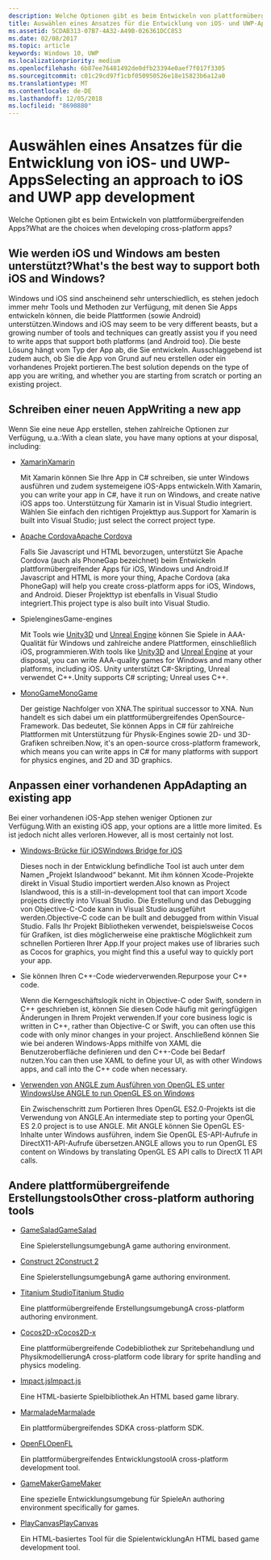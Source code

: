 ```yaml
---
description: Welche Optionen gibt es beim Entwickeln von plattformübergreifenden Apps?
title: Auswählen eines Ansatzes für die Entwicklung von iOS- und UWP-Apps
ms.assetid: 5CDAB313-07B7-4A32-A49B-026361DCC853
ms.date: 02/08/2017
ms.topic: article
keywords: Windows 10, UWP
ms.localizationpriority: medium
ms.openlocfilehash: 6b87ee76481492de0dfb23394e0aef7f017f3305
ms.sourcegitcommit: c01c29cd97f1cbf050950526e18e15823b6a12a0
ms.translationtype: MT
ms.contentlocale: de-DE
ms.lasthandoff: 12/05/2018
ms.locfileid: "8690880"
---
```

# <a name="selecting-an-approach-to-ios-and-uwp-app-development"></a><span data-ttu-id="5ee71-104">Auswählen eines Ansatzes für die Entwicklung von iOS- und UWP-Apps</span><span class="sxs-lookup"><span data-stu-id="5ee71-104">Selecting an approach to iOS and UWP app development</span></span>


<span data-ttu-id="5ee71-105">Welche Optionen gibt es beim Entwickeln von plattformübergreifenden Apps?</span><span class="sxs-lookup"><span data-stu-id="5ee71-105">What are the choices when developing cross-platform apps?</span></span>

## <a name="whats-the-best-way-to-support-both-ios-and-windows"></a><span data-ttu-id="5ee71-106">Wie werden iOS und Windows am besten unterstützt?</span><span class="sxs-lookup"><span data-stu-id="5ee71-106">What's the best way to support both iOS and Windows?</span></span>

<span data-ttu-id="5ee71-107">Windows und iOS sind anscheinend sehr unterschiedlich, es stehen jedoch immer mehr Tools und Methoden zur Verfügung, mit denen Sie Apps entwickeln können, die beide Plattformen (sowie Android) unterstützen.</span><span class="sxs-lookup"><span data-stu-id="5ee71-107">Windows and iOS may seem to be very different beasts, but a growing number of tools and techniques can greatly assist you if you need to write apps that support both platforms (and Android too).</span></span> <span data-ttu-id="5ee71-108">Die beste Lösung hängt vom Typ der App ab, die Sie entwickeln. Ausschlaggebend ist zudem auch, ob Sie die App von Grund auf neu erstellen oder ein vorhandenes Projekt portieren.</span><span class="sxs-lookup"><span data-stu-id="5ee71-108">The best solution depends on the type of app you are writing, and whether you are starting from scratch or porting an existing project.</span></span>

## <a name="writing-a-new-app"></a><span data-ttu-id="5ee71-109">Schreiben einer neuen App</span><span class="sxs-lookup"><span data-stu-id="5ee71-109">Writing a new app</span></span>

<span data-ttu-id="5ee71-110">Wenn Sie eine neue App erstellen, stehen zahlreiche Optionen zur Verfügung, u.a.:</span><span class="sxs-lookup"><span data-stu-id="5ee71-110">With a clean slate, you have many options at your disposal, including:</span></span>

-   [<span data-ttu-id="5ee71-111">Xamarin</span><span class="sxs-lookup"><span data-stu-id="5ee71-111">Xamarin</span></span>](http://go.microsoft.com/fwlink/p/?LinkID=320484)

    <span data-ttu-id="5ee71-112">Mit Xamarin können Sie Ihre App in C# schreiben, sie unter Windows ausführen und zudem systemeigene iOS-Apps entwickeln.</span><span class="sxs-lookup"><span data-stu-id="5ee71-112">With Xamarin, you can write your app in C#, have it run on Windows, and create native iOS apps too.</span></span> <span data-ttu-id="5ee71-113">Unterstützung für Xamarin ist in Visual Studio integriert. Wählen Sie einfach den richtigen Projekttyp aus.</span><span class="sxs-lookup"><span data-stu-id="5ee71-113">Support for Xamarin is built into Visual Studio; just select the correct project type.</span></span>

-   [<span data-ttu-id="5ee71-114">Apache Cordova</span><span class="sxs-lookup"><span data-stu-id="5ee71-114">Apache Cordova</span></span>](http://go.microsoft.com/fwlink/p/?LinkID=400439)

    <span data-ttu-id="5ee71-115">Falls Sie Javascript und HTML bevorzugen, unterstützt Sie Apache Cordova (auch als PhoneGap bezeichnet) beim Entwickeln plattformübergreifender Apps für iOS, Windows und Android.</span><span class="sxs-lookup"><span data-stu-id="5ee71-115">If Javascript and HTML is more your thing, Apache Cordova (aka PhoneGap) will help you create cross-platform apps for iOS, Windows, and Android.</span></span> <span data-ttu-id="5ee71-116">Dieser Projekttyp ist ebenfalls in Visual Studio integriert.</span><span class="sxs-lookup"><span data-stu-id="5ee71-116">This project type is also built into Visual Studio.</span></span>

-   <span data-ttu-id="5ee71-117">Spielengines</span><span class="sxs-lookup"><span data-stu-id="5ee71-117">Game-engines</span></span>

    <span data-ttu-id="5ee71-118">Mit Tools wie [Unity3D](http://go.microsoft.com/fwlink/p/?LinkID=320479) und [Unreal Engine](http://go.microsoft.com/fwlink/p/?LinkID=394062) können Sie Spiele in AAA-Qualität für Windows und zahlreiche andere Plattformen, einschließlich iOS, programmieren.</span><span class="sxs-lookup"><span data-stu-id="5ee71-118">With tools like [Unity3D](http://go.microsoft.com/fwlink/p/?LinkID=320479) and [Unreal Engine](http://go.microsoft.com/fwlink/p/?LinkID=394062) at your disposal, you can write AAA-quality games for Windows and many other platforms, including iOS.</span></span> <span data-ttu-id="5ee71-119">Unity unterstützt C#-Skripting, Unreal verwendet C++.</span><span class="sxs-lookup"><span data-stu-id="5ee71-119">Unity supports C# scripting; Unreal uses C++.</span></span>

-   [<span data-ttu-id="5ee71-120">MonoGame</span><span class="sxs-lookup"><span data-stu-id="5ee71-120">MonoGame</span></span>](http://go.microsoft.com/fwlink/p/?LinkID=320483)

    <span data-ttu-id="5ee71-121">Der geistige Nachfolger von XNA.</span><span class="sxs-lookup"><span data-stu-id="5ee71-121">The spiritual successor to XNA.</span></span> <span data-ttu-id="5ee71-122">Nun handelt es sich dabei um ein plattformübergreifendes OpenSource-Framework. Das bedeutet, Sie können Apps in C# für zahlreiche Plattformen mit Unterstützung für Physik-Engines sowie 2D- und 3D-Grafiken schreiben.</span><span class="sxs-lookup"><span data-stu-id="5ee71-122">Now, it's an open-source cross-platform framework, which means you can write apps in C# for many platforms with support for physics engines, and 2D and 3D graphics.</span></span>

## <a name="adapting-an-existing-app"></a><span data-ttu-id="5ee71-123">Anpassen einer vorhandenen App</span><span class="sxs-lookup"><span data-stu-id="5ee71-123">Adapting an existing app</span></span>

<span data-ttu-id="5ee71-124">Bei einer vorhandenen iOS-App stehen weniger Optionen zur Verfügung.</span><span class="sxs-lookup"><span data-stu-id="5ee71-124">With an existing iOS app, your options are a little more limited.</span></span> <span data-ttu-id="5ee71-125">Es ist jedoch nicht alles verloren.</span><span class="sxs-lookup"><span data-stu-id="5ee71-125">However, all is most certainly not lost.</span></span>

-   [<span data-ttu-id="5ee71-126">Windows-Brücke für iOS</span><span class="sxs-lookup"><span data-stu-id="5ee71-126">Windows Bridge for iOS</span></span>](https://go.microsoft.com/fwlink/p/?LinkId=619014)

    <span data-ttu-id="5ee71-127">Dieses noch in der Entwicklung befindliche Tool ist auch unter dem Namen „Projekt Islandwood“ bekannt. Mit ihm können Xcode-Projekte direkt in Visual Studio importiert werden.</span><span class="sxs-lookup"><span data-stu-id="5ee71-127">Also known as Project Islandwood, this is a still-in-development tool that can import Xcode projects directly into Visual Studio.</span></span> <span data-ttu-id="5ee71-128">Die Erstellung und das Debugging von Objective-C-Code kann in Visual Studio ausgeführt werden.</span><span class="sxs-lookup"><span data-stu-id="5ee71-128">Objective-C code can be built and debugged from within Visual Studio.</span></span> <span data-ttu-id="5ee71-129">Falls Ihr Projekt Bibliotheken verwendet, beispielsweise Cocos für Grafiken, ist dies möglicherweise eine praktische Möglichkeit zum schnellen Portieren Ihrer App.</span><span class="sxs-lookup"><span data-stu-id="5ee71-129">If your project makes use of libraries such as Cocos for graphics, you might find this a useful way to quickly port your app.</span></span>

-   <span data-ttu-id="5ee71-130">Sie können Ihren C++-Code wiederverwenden.</span><span class="sxs-lookup"><span data-stu-id="5ee71-130">Repurpose your C++ code.</span></span>

    <span data-ttu-id="5ee71-131">Wenn die Kerngeschäftslogik nicht in Objective-C oder Swift, sondern in C++ geschrieben ist, können Sie diesen Code häufig mit geringfügigen Änderungen in Ihrem Projekt verwenden.</span><span class="sxs-lookup"><span data-stu-id="5ee71-131">If your core business logic is written in C++, rather than Objective-C or Swift, you can often use this code with only minor changes in your project.</span></span> <span data-ttu-id="5ee71-132">Anschließend können Sie wie bei anderen Windows-Apps mithilfe von XAML die Benutzeroberfläche definieren und den C++-Code bei Bedarf nutzen.</span><span class="sxs-lookup"><span data-stu-id="5ee71-132">You can then use XAML to define your UI, as with other Windows apps, and call into the C++ code when necessary.</span></span>

-   [<span data-ttu-id="5ee71-133">Verwenden von ANGLE zum Ausführen von OpenGL ES unter Windows</span><span class="sxs-lookup"><span data-stu-id="5ee71-133">Use ANGLE to run OpenGL ES on Windows</span></span>](http://go.microsoft.com/fwlink/p/?linkid=618387)

    <span data-ttu-id="5ee71-134">Ein Zwischenschritt zum Portieren Ihres OpenGL ES2.0-Projekts ist die Verwendung von ANGLE.</span><span class="sxs-lookup"><span data-stu-id="5ee71-134">An intermediate step to porting your OpenGL ES 2.0 project is to use ANGLE.</span></span> <span data-ttu-id="5ee71-135">Mit ANGLE können Sie OpenGL ES-Inhalte unter Windows ausführen, indem Sie OpenGL ES-API-Aufrufe in DirectX11-API-Aufrufe übersetzen.</span><span class="sxs-lookup"><span data-stu-id="5ee71-135">ANGLE allows you to run OpenGL ES content on Windows by translating OpenGL ES API calls to DirectX 11 API calls.</span></span>

## <a name="other-cross-platform-authoring-tools"></a><span data-ttu-id="5ee71-136">Andere plattformübergreifende Erstellungstools</span><span class="sxs-lookup"><span data-stu-id="5ee71-136">Other cross-platform authoring tools</span></span>

-   [<span data-ttu-id="5ee71-137">GameSalad</span><span class="sxs-lookup"><span data-stu-id="5ee71-137">GameSalad</span></span>](http://go.microsoft.com/fwlink/p/?LinkID=320480)

    <span data-ttu-id="5ee71-138">Eine Spielerstellungsumgebung</span><span class="sxs-lookup"><span data-stu-id="5ee71-138">A game authoring environment.</span></span>

-   [<span data-ttu-id="5ee71-139">Construct 2</span><span class="sxs-lookup"><span data-stu-id="5ee71-139">Construct 2</span></span>]( http://go.microsoft.com/fwlink/p/?LinkID=320481)

    <span data-ttu-id="5ee71-140">Eine Spielerstellungsumgebung</span><span class="sxs-lookup"><span data-stu-id="5ee71-140">A game authoring environment.</span></span>

-   [<span data-ttu-id="5ee71-141">Titanium Studio</span><span class="sxs-lookup"><span data-stu-id="5ee71-141">Titanium Studio</span></span>](http://go.microsoft.com/fwlink/p/?LinkID=320482)

    <span data-ttu-id="5ee71-142">Eine plattformübergreifende Erstellungsumgebung</span><span class="sxs-lookup"><span data-stu-id="5ee71-142">A cross-platform authoring environment.</span></span>

-   [<span data-ttu-id="5ee71-143">Cocos2D-x</span><span class="sxs-lookup"><span data-stu-id="5ee71-143">Cocos2D-x</span></span>](http://go.microsoft.com/fwlink/p/?LinkID=320485)

    <span data-ttu-id="5ee71-144">Eine plattformübergreifende Codebibliothek zur Spritebehandlung und Physikmodellierung</span><span class="sxs-lookup"><span data-stu-id="5ee71-144">A cross-platform code library for sprite handling and physics modeling.</span></span>

-   [<span data-ttu-id="5ee71-145">Impact.js</span><span class="sxs-lookup"><span data-stu-id="5ee71-145">Impact.js</span></span>](http://go.microsoft.com/fwlink/p/?LinkID=320486)

    <span data-ttu-id="5ee71-146">Eine HTML-basierte Spielbibliothek.</span><span class="sxs-lookup"><span data-stu-id="5ee71-146">An HTML based game library.</span></span>

-   [<span data-ttu-id="5ee71-147">Marmalade</span><span class="sxs-lookup"><span data-stu-id="5ee71-147">Marmalade</span></span>](http://go.microsoft.com/fwlink/p/?LinkID=320487)

    <span data-ttu-id="5ee71-148">Ein plattformübergreifendes SDK</span><span class="sxs-lookup"><span data-stu-id="5ee71-148">A cross-platform SDK.</span></span>

-   [<span data-ttu-id="5ee71-149">OpenFL</span><span class="sxs-lookup"><span data-stu-id="5ee71-149">OpenFL</span></span>](http://go.microsoft.com/fwlink/p/?LinkID=320488)

    <span data-ttu-id="5ee71-150">Ein plattformübergreifendes Entwicklungstool</span><span class="sxs-lookup"><span data-stu-id="5ee71-150">A cross-platform development tool.</span></span>

-   [<span data-ttu-id="5ee71-151">GameMaker</span><span class="sxs-lookup"><span data-stu-id="5ee71-151">GameMaker</span></span>](http://go.microsoft.com/fwlink/p/?LinkID=320490)

    <span data-ttu-id="5ee71-152">Eine spezielle Entwicklungsumgebung für Spiele</span><span class="sxs-lookup"><span data-stu-id="5ee71-152">An authoring environment specifically for games.</span></span>

-   [<span data-ttu-id="5ee71-153">PlayCanvas</span><span class="sxs-lookup"><span data-stu-id="5ee71-153">PlayCanvas</span></span>](http://go.microsoft.com/fwlink/p/?LinkID=394061)

    <span data-ttu-id="5ee71-154">Ein HTML-basiertes Tool für die Spielentwicklung</span><span class="sxs-lookup"><span data-stu-id="5ee71-154">An HTML based game development tool.</span></span>

